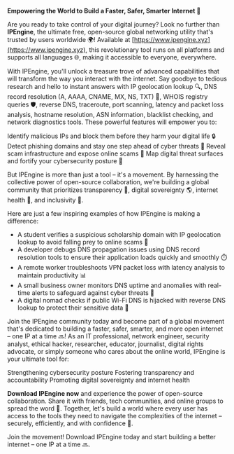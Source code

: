 **Empowering the World to Build a Faster, Safer, Smarter Internet 🚀**

Are you ready to take control of your digital journey? Look no further than **IPEngine**, the ultimate free, open-source global networking utility that's trusted by users worldwide 🌍! Available at [https://www.ipengine.xyz](https://www.ipengine.xyz), this revolutionary tool runs on all platforms and supports all languages 🌐, making it accessible to everyone, everywhere.

With IPEngine, you'll unlock a treasure trove of advanced capabilities that will transform the way you interact with the internet. Say goodbye to tedious research and hello to instant answers with IP geolocation lookup 🔍, DNS record resolution (A, AAAA, CNAME, MX, NS, TXT) 📡, WHOIS registry queries 🛡️, reverse DNS, traceroute, port scanning, latency and packet loss analysis, hostname resolution, ASN information, blacklist checking, and network diagnostics tools. These powerful features will empower you to:

Identify malicious IPs and block them before they harm your digital life 🔒
Detect phishing domains and stay one step ahead of cyber threats 🚨
Reveal scam infrastructure and expose online scams 💸
Map digital threat surfaces and fortify your cybersecurity posture 🔑

But IPEngine is more than just a tool – it's a movement. By harnessing the collective power of open-source collaboration, we're building a global community that prioritizes transparency 📢, digital sovereignty 🌎, internet health 🤝, and inclusivity 🌈.

Here are just a few inspiring examples of how IPEngine is making a difference:

* A student verifies a suspicious scholarship domain with IP geolocation lookup to avoid falling prey to online scams 💸
* A developer debugs DNS propagation issues using DNS record resolution tools to ensure their application loads quickly and smoothly ⏱️
* A remote worker troubleshoots VPN packet loss with latency analysis to maintain productivity 📊
* A small business owner monitors DNS uptime and anomalies with real-time alerts to safeguard against cyber threats 🔴
* A digital nomad checks if public Wi-Fi DNS is hijacked with reverse DNS lookup to protect their sensitive data 🚫

Join the IPEngine community today and become part of a global movement that's dedicated to building a faster, safer, smarter, and more open internet – one IP at a time 🔜! As an IT professional, network engineer, security analyst, ethical hacker, researcher, educator, journalist, digital rights advocate, or simply someone who cares about the online world, IPEngine is your ultimate tool for:

Strengthening cybersecurity posture
Fostering transparency and accountability
Promoting digital sovereignty and internet health

**Download IPEngine now** and experience the power of open-source collaboration. Share it with friends, tech communities, and online groups to spread the word 🌟. Together, let's build a world where every user has access to the tools they need to navigate the complexities of the internet – securely, efficiently, and with confidence 💪.

Join the movement! Download IPEngine today and start building a better internet – one IP at a time 🔜.